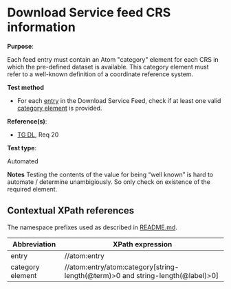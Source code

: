 # Download Service feed CRS information

**Purpose**:

Each feed entry must contain an Atom "category" element for each CRS in which the pre-defined dataset is available. This category element must refer to a well-known definition of a coordinate reference system.

**Test method**

* For each [entry](#entry) in the Download Service Feed, check if at least one valid [category element](#category) is provided.

**Reference(s)**:

* [TG DL](README.md#ref_TG_DL), Req 20

**Test type**:

Automated

**Notes**
Testing the contents of the value for being “well known” is hard to automate / determine unambigiously. So only check on existence of the required element.

## Contextual XPath references

The namespace prefixes used as described in [README.md](README.md#namespaces).

Abbreviation                                               |  XPath expression
---------------------------------------------------------- | -------------------------------------------------------------------------
entry <a name="entry"></a> | //atom:entry
category element <a name="category"></a> | //atom:entry/atom:category[string-length(@term)>0 and string-length(@label)>0]
